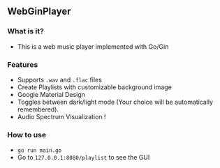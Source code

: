 ## WebGinPlayer
### What is it?
- This is a web music player implemented with Go/Gin
### Features
- Supports `.wav` and `.flac` files
- Create Playlists with customizable background image
- Google Material Design
- Toggles between dark/light mode (Your choice will be automatically remembered).
- Audio Spectrum Visualization !
### How to use
- `go run main.go`
- Go to `127.0.0.1:8080/playlist` to see the GUI